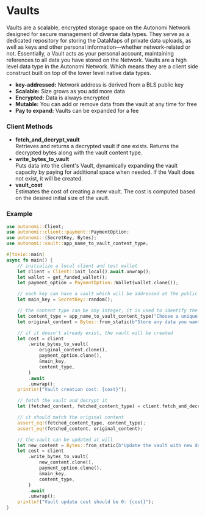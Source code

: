 # Vaults

Vaults are a scalable, encrypted storage space on the Autonomi Network designed for secure management of diverse data types. They serve as a dedicated repository for storing the DataMaps of private data uploads, as well as keys and other personal information—whether network-related or not. Essentially, a Vault acts as your personal account, maintaining references to all data you have stored on the Network.
Vaults are a high level data type in the Autonomi Network. Which means they are a client side construct built on top of the lower level native data types.

* **key-addressed:** Network address is derived from a BLS public key
* **Scalable:** Size grows as you add more data
* **Encrypted:** Data is always encrypted
* **Mutable:** You can add or remove data from the vault at any time for free
* **Pay to expand:** Vaults can be expanded for a fee

### Client Methods

* **fetch\_and\_decrypt\_vault**  
  Retrieves and returns a decrypted vault if one exists. Returns the decrypted bytes along with the vault content type.
* **write\_bytes\_to\_vault**  
  Puts data into the client's Vault, dynamically expanding the vault capacity by paying for additional space when needed. If the Vault does not exist, it will be created.
* **vault\_cost**  
  Estimates the cost of creating a new vault. The cost is computed based on the desired initial size of the vault.

### Example

```rust
use autonomi::Client;
use autonomi::client::payment::PaymentOption;
use autonomi::{SecretKey, Bytes};
use autonomi::vault::app_name_to_vault_content_type;

#[tokio::main]
async fn main() {
    // initialize a local client and test wallet
    let client = Client::init_local().await.unwrap();
    let wallet = get_funded_wallet();
    let payment_option = PaymentOption::Wallet(wallet.clone());

    // each key can have a vault which will be addressed at the public key (easy to find!)
    let main_key = SecretKey::random();

    // the content type can be any integer, it is used to identify the type of data in the vault
    let content_type = app_name_to_vault_content_type("Choose a unique name for your app here");
    let original_content = Bytes::from_static(b"Store any data you want in the vault");

    // if it doesn't already exist, the vault will be created
    let cost = client
        .write_bytes_to_vault(
            original_content.clone(),
            payment_option.clone(),
            &main_key,
            content_type,
        )
        .await
        .unwrap();
    println!("Vault creation cost: {cost}");

    // fetch the vault and decrypt it
    let (fetched_content, fetched_content_type) = client.fetch_and_decrypt_vault(&main_key).await.unwrap();

    // it should match the original content
    assert_eq!(fetched_content_type, content_type);
    assert_eq!(fetched_content, original_content);

    // the vault can be updated at will
    let new_content = Bytes::from_static(b"Update the vault with new data");
    let cost = client
        .write_bytes_to_vault(
            new_content.clone(),
            payment_option.clone(),
            &main_key,
            content_type,
        )
        .await
        .unwrap();
    println!("Vault update cost should be 0: {cost}");
}
```
